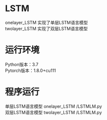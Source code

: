 # LSTM
onelayer_LSTM 实现了单层LSTM语言模型  
twolayer_LSTM 实现了双层LSTM语言模型  
# 运行环境
Python版本：3.7  
Pytorch版本：1.8.0+cu111  
# 程序运行
单层LSTM语言模型  onelayer_LSTM /LSTMLM.py   
双层LSTM语言模型  twolayer_LSTM /LSTMLM.py 
